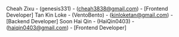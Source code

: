 Cheah Zixu - (genesis331) - (cheah3838@gmail.com) - [Frontend Developer]
Tan Kin Loke - (VentoBento) - (kinloketan@gmail.com) - [Backend Developer]
Soon Hai Qin - (HaiQin0403) - (haiqin0403@gmail.com) - [Frontend Developer]